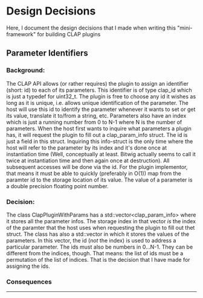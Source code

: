 Design Decisions
================

Here, I document the design decisions that I made when writing this "mini-framework" for building
CLAP plugins


Parameter Identifiers
---------------------

### Background:

The CLAP API allows (or rather requires) the plugin to assign an identifier (short: id) to each of 
its parameters. This identifier is of type clap_id which is just a typedef for uint32_t. The plugin
is free to choose any id it wishes as long as it is unique, i.e. allows unique identification of the
parameter. The host will use this id to identify the parameter whenever it wants to set or get its 
value, translate it to/from a string, etc. Parameters also have an index which is just a running 
number from 0 to N-1 where N is the number of parameters. When the host first wants to inquire what
parameters a plugin has, it will request the plugin to fill out a clap_param_info struct. The id is
just a field in this struct. Inquiring this info-struct is the only time where the host will refer 
to the parameter by its index and it's done once at instantiation time (Well, conceptually at least. 
Bitwig actually seems to call it twice at instantiation time and then again once at destruction). 
All subsequent accesses will be done via the id. For the plugin implementor, that means it must be 
able to quickly (preferably in O(1)) map from the paramter id to the storage location of its value.
The value of a parameter is a double precision floating point number.


### Decision:

The class ClapPluginWithParams has a std::vector<clap_param_info> where it stores all the parameter
infos. The storage index in that vector *is* the index of the paramter that the host uses when 
requesting the plugin to fill out thet struct. The class has also a std::vector<double> in which it 
stores the values of the parameters. In this vector, the id (*not* the index) is used to address a 
particular parameter. The ids must also be numbers in 0...N-1. They can be different from the 
indices, though. That means: the list of ids must be a permutation of the list of indices. That is 
the decision that I have made for assigning the ids. 

### Consequences























----------------------------------------------------------------------------------------------------